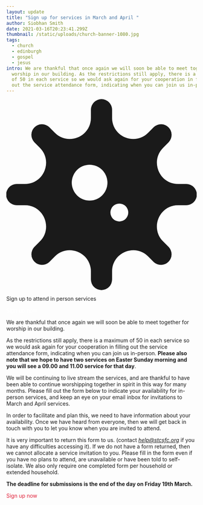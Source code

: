 ```yaml
---
layout: update
title: "Sign up for services in March and April "
author: Siobhan Smith
date: 2021-03-16T20:23:41.299Z
thumbnail: /static/uploads/church-banner-1080.jpg
tags:
  - church
  - edinburgh
  - gospel
  - jesus
intro: We are thankful that once again we will soon be able to meet together for
  worship in our building. As the restrictions still apply, there is a maximum
  of 50 in each service so we would ask again for your cooperation in filling
  out the service attendance form, indicating when you can join us in-person.
---
```

<div class="flex items-center px-4 py-2 mb-4 text-white shadow shadow-lg bg-stcs-footer-bg1">
  <svg aria-hidden="true" focusable="false" data-prefix="fas" data-icon="virus" class="w-16 h-16 fa-virus fa-w-16 svg-inline--fa text-stcs-nav-bg" role="img" xmlns="http://www.w3.org/2000/svg" viewBox="0 0 512 512"><path fill="currentColor" d="M483.55,227.55H462c-50.68,0-76.07-61.27-40.23-97.11L437,115.19A28.44,28.44,0,0,0,396.8,75L381.56,90.22c-35.84,35.83-97.11,10.45-97.11-40.23V28.44a28.45,28.45,0,0,0-56.9,0V50c0,50.68-61.27,76.06-97.11,40.23L115.2,75A28.44,28.44,0,0,0,75,115.19l15.25,15.25c35.84,35.84,10.45,97.11-40.23,97.11H28.45a28.45,28.45,0,1,0,0,56.89H50c50.68,0,76.07,61.28,40.23,97.12L75,396.8A28.45,28.45,0,0,0,115.2,437l15.24-15.25c35.84-35.84,97.11-10.45,97.11,40.23v21.54a28.45,28.45,0,0,0,56.9,0V462c0-50.68,61.27-76.07,97.11-40.23L396.8,437A28.45,28.45,0,0,0,437,396.8l-15.25-15.24c-35.84-35.84-10.45-97.12,40.23-97.12h21.54a28.45,28.45,0,1,0,0-56.89ZM224,272a48,48,0,1,1,48-48A48,48,0,0,1,224,272Zm80,56a24,24,0,1,1,24-24A24,24,0,0,1,304,328Z"></path></svg>
  <div class="ml-4">
    <p class="text-lg font-semibold tracking-tight uppercase">Sign up to attend in person services</p>
    <p>
    <a class="hover:text-red-stcs" style="color: #ffffff;" href="https://stcsfc.org/march-april"
    target="_blank">Sign up now</a>
    </p>
  </div>
</div>

We are thankful that once again we will soon be able to meet together for worship in our building.

As the restrictions still apply, there is a maximum of 50 in each service so we would ask again for your cooperation in filling out the service attendance form, indicating when you can join us in-person. **Please also note that we hope to have two services on Easter Sunday morning and you will see a 09.00 and 11.00 service for that day**.

We will be continuing to live stream the services, and are thankful to have been able to continue worshipping together in spirit in this way for many months. Please fill out the form below to indicate your availability for in-person services, and keep an eye on your email inbox for invitations to March and April services.

In order to facilitate and plan this, we need to have information about your availability. Once we have heard from everyone, then we will get back in touch with you to let you know when you are invited to attend.

It is very important to return this form to us. (contact *[help@stcsfc.org](mailto:help@stcsfc.org)* if you have any difficulties accessing it). If we do not have a form returned, then we cannot allocate a service invitation to you. Please fill in the form even if you have no plans to attend, are unavailable or have been told to self-isolate. We also only require one completed form per household or extended household.

**The deadline for submissions is the end of the day on Friday 19th March.**

<a
    class="inline-block px-4 py-3 text-3xl hover:shadow-2xl hover:bg-stcs-footer-bg1" 
    style="color: #e02039!important; text-decoration: none;"
    href="https://stcsfc.org/march-april" target="_blank">
    Sign up now 
</a>